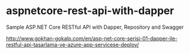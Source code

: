 # aspnetcore-rest-api-with-dapper
Sample ASP.NET Core RESTful API with Dapper, Repository and Swagger

http://www.gokhan-gokalp.com/en/asp-net-core-serisi-01-dapper-ile-restful-api-tasarlama-ve-azure-app-servicese-deploy/

